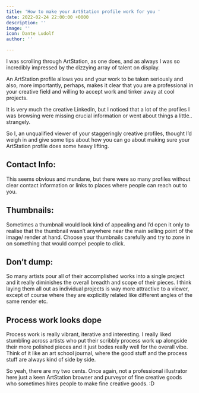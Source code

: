 ```yaml
---
title: 'How to make your ArtStation profile work for you '
date: 2022-02-24 22:00:00 +0000
description: ''
image: ''
icon: Dante Ludolf
author: ''

---
```

I was scrolling through ArtStation, as one does, and as always I was so incredibly impressed by the dizzying array of talent on display.

An ArtStation profile allows you and your work to be taken seriously and also, more importantly, perhaps, makes it clear that you are a professional in your creative field and willing to accept work and tinker away at cool projects.

It is very much the creative LinkedIn, but I noticed that a lot of the profiles I was browsing were missing crucial information or went about things a little.. strangely.

So I, an unqualified viewer of your staggeringly creative profiles, thought I’d weigh in and give some tips about how you can go about making sure your ArtStation profile does some heavy lifting.

## Contact Info:

This seems obvious and mundane, but there were so many profiles without clear contact information or links to places where people can reach out to you.

## Thumbnails:

Sometimes a thumbnail would look kind of appealing and I’d open it only to realise that the thumbnail wasn’t anywhere near the main selling point of the image/ render at hand. Choose your thumbnails carefully and try to zone in on something that would compel people to click.

## Don’t dump:

So many artists pour all of their accomplished works into a single project and it really diminishes the overall breadth and scope of their pieces. I think laying them all out as individual projects is way more attractive to a viewer, except of course where they are explicitly related like different angles of the same render etc.

## Process work looks dope

Process work is really vibrant, iterative and interesting. I really liked stumbling across artists who put their scribbly process work up alongside their more polished pieces and it just bodes really well for the overall vibe. Think of it like an art school journal, where the good stuff and the process stuff are always kind of side by side.

So yeah, there are my two cents. Once again, not a professional illustrator here just a keen ArtStation browser and purveyor of fine creative goods who sometimes hires people to make fine creative goods. :D